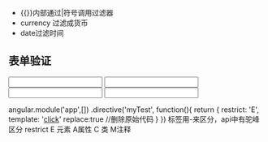 * {{}}内部通过|符号调用过滤器
* currency 过滤成货币
* date过滤时间

## 表单验证
<input type="text" ng-minlength = '5'>
<input type="text" ng-pattern = '[a-z]'>
<input type="email" name='email' ng-model='user.email'>
<input type="number" name='age' ng-model='user.age'>

<my-test></my-test>
angular.module('app',[])
	.directive('myTest', function(){
		return {
			restrict: 'E',
			template: '<a href="www.baidu.com">click</a>'
			replace:true //删除原始代码
		}
})
标签用-来区分，api中有驼峰区分
restrict E 元素 A属性 C 类 M注释